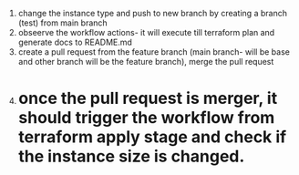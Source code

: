 1. change the instance type and push to new branch by creating a branch (test) from main branch
2. obseerve the workflow actions- it will execute till terraform plan and generate docs to README.md
3. create a pull request from the feature branch (main branch- will be base and other branch will be the feature branch), merge the pull request
4. once the pull request is merger, it should trigger the workflow from terraform apply stage and check if the instance size is changed.
   ====
   
   
